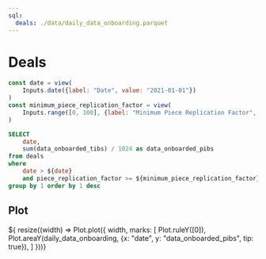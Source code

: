 ```yaml
---
sql:
  deals: ./data/daily_data_onboarding.parquet
---
```


# Deals

```js
const date = view(
    Inputs.date({label: "Date", value: "2021-01-01"})
)
const minimum_piece_replication_factor = view(
    Inputs.range([0, 100], {label: "Minimum Piece Replication Factor", step: 1, value: 0})
)
```

```sql id=daily_data_onboarding
SELECT
    date,
    sum(data_onboarded_tibs) / 1024 as data_onboarded_pibs
from deals
where
    date > ${date}
    and piece_replication_factor >= ${minimum_piece_replication_factor}
group by 1 order by 1 desc
```

## Plot

<div class="grid">
<div class="card">${
resize((width) =>  Plot.plot({
    width,
    marks: [
        Plot.ruleY([0]),
        Plot.areaY(daily_data_onboarding, {x: "date", y: "data_onboarded_pibs", tip: true}),
    ]
}))}
</div>
</div>
